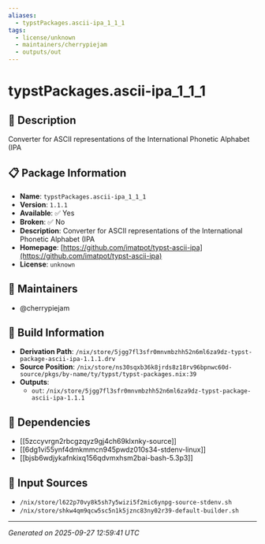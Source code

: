 ```yaml
---
aliases:
  - typstPackages.ascii-ipa_1_1_1
tags:
  - license/unknown
  - maintainers/cherrypiejam
  - outputs/out
---
```


# typstPackages.ascii-ipa_1_1_1

## 📝 Description

Converter for ASCII representations of the International Phonetic Alphabet (IPA

## 📋 Package Information

- **Name**: `typstPackages.ascii-ipa_1_1_1`
- **Version**: `1.1.1`
- **Available**: ✅ Yes
- **Broken**: ✅ No
- **Description**: Converter for ASCII representations of the International Phonetic Alphabet (IPA
- **Homepage**: [https://github.com/imatpot/typst-ascii-ipa](https://github.com/imatpot/typst-ascii-ipa)
- **License**: `unknown`
## 👥 Maintainers

- @cherrypiejam


## 🔧 Build Information

- **Derivation Path**: `/nix/store/5jgg7fl3sfr0mnvmbzhh52n6ml6za9dz-typst-package-ascii-ipa-1.1.1.drv`
- **Source Position**: `/nix/store/ns30sqxb36k8jrds8z18rv96bpnwc60d-source/pkgs/by-name/ty/typst/typst-packages.nix:39`
- **Outputs**:
  - `out`:  `/nix/store/5jgg7fl3sfr0mnvmbzhh52n6ml6za9dz-typst-package-ascii-ipa-1.1.1`

## 🔗 Dependencies

- [[5zccyvrgn2rbcgzqyz9gj4ch69klxnky-source]]
- [[6dg1vi55ynf4dmkmmcn945pwdz010s34-stdenv-linux]]
- [[bjsb6wdjykafnkixq156qdvmxhsm2bai-bash-5.3p3]]

## 📁 Input Sources

- `/nix/store/l622p70vy8k5sh7y5wizi5f2mic6ynpg-source-stdenv.sh`
- `/nix/store/shkw4qm9qcw5sc5n1k5jznc83ny02r39-default-builder.sh`

---
*Generated on 2025-09-27 12:59:41 UTC*
